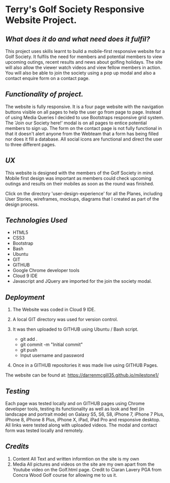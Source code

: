 # **Terry's Golf Society Responsive Website Project.**

## *What does it do and what need does it fulfil?*

This project uses skills learnt to build a mobile-first responsive 
website for a Golf Society. It fulfils the need for members and potential
members to view upcoming outings, recent results and news about golfing
holidays. The site will also allow the viewer watch videos and view 
fellow members in action. You will also be able to join the society
using a pop up modal and also a contact enquire form on a contact page.

## *Functionality of project.*

The website is fully responsive. It is a four page website with the navigation 
buttons visible on all pages to help the user go from page to page. 
Instead of using Media Queries I decided to use Bootstraps responsive grid system.
The 'Join our Society here!' modal is on all pages to entice potential members
to sign up. 
The form on the contact page is not fully functional in that it doesn't alert 
anyone from the Webteam that a form has being filled nor does it fill a 
database.
All social icons are functional and direct the user to three different 
pages. 

## *UX*

This website is designed with the members of the Golf Society in mind. 
Mobile first design was important as members could check upcoming outings
and results on their mobiles as soon as the round was finished. 

Click on the directory 'user-design-experience' for all the Planes, 
including User Stories, wireframes, mockups, diagrams that I created as part 
of the design process.

## *Technologies Used*

* HTML5
* CSS3
* Bootstrap
* Bash
* Ubuntu
* GIT
* GITHUB
* Google Chrome developer tools
* Cloud 9 IDE
* Javascript and JQuery are imported for the join the society modal.

## *Deployment*

1. The Website was coded in Cloud 9 IDE. 
1. A local GIT directory was used for version control. 
1. It was then uploaded to GITHUB using Ubuntu / Bash script. 
    * git add .
    * git commit -m "Initial commit"
    * git push
    * Input username and password
    
1. Once in a GITHUB repositories it was made live using GITHUB Pages. 

The website can be found at: https://darrenmcgill35.github.io/milestone1/

## *Testing*

Each page was tested locally and on GITHUB pages using Chrome developer tools, 
testing its functionality as well as look and feel
(in landscape and portrait mode) on Galaxy S5, S6, S8, iPhone 7, iPhone 7 Plus, 
iPhone 8, iPhone 8 Plus, iPhone X, iPad, iPad Pro and responsive desktop. 
All links were tested along with uploaded videos. The modal and contact
form was tested locally and remotely.

## *Credits*

1. Content
    All Text and written informtion on the site is my own
1. Media
    All pictures and videos on the site are my own apart from the Youtube 
    video on the Golf.html page. Credit to Ciaran Lavery PGA from Concra Wood 
    Golf course for allowing me to us it. 
    

